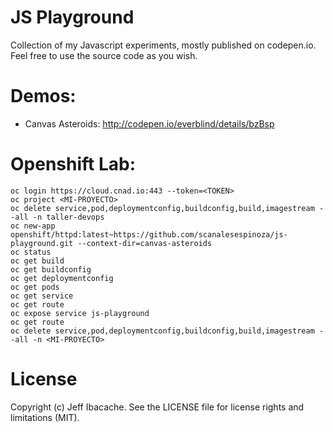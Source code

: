 JS Playground
=============
Collection of my Javascript experiments, mostly published on codepen.io. Feel free to use the source code as you wish.

Demos:
=============
* Canvas Asteroids: http://codepen.io/everblind/details/bzBsp

Openshift Lab:
==============
```
oc login https://cloud.cnad.io:443 --token=<TOKEN>
oc project <MI-PROYECTO>
oc delete service,pod,deploymentconfig,buildconfig,build,imagestream --all -n taller-devops
oc new-app openshift/httpd:latest~https://github.com/scanalesespinoza/js-playground.git --context-dir=canvas-asteroids
oc status
oc get build
oc get buildconfig
oc get deploymentconfig
oc get pods
oc get service
oc get route
oc expose service js-playground
oc get route
oc delete service,pod,deploymentconfig,buildconfig,build,imagestream --all -n <MI-PROYECTO>
```

License
=============
Copyright (c) Jeff Ibacache. See the LICENSE file for license rights and limitations (MIT).
